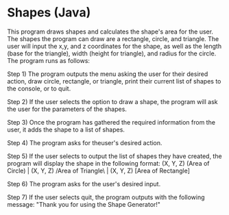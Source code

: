 # Shapes (Java)
This program draws shapes and calculates the shape's area for the user. The shapes the program can draw are a rectangle, circle, and triangle. The user will input the x,y, and z coordinates for the shape, as well as the length (base for the triangle), width (height for triangle), and radius for the circle. The program runs as follows: 

Step 1) The program outputs the menu asking the user for their desired action, draw circle, rectangle, or triangle, print their current list of shapes to the console, or to quit.

Step 2) If the user selects the option to draw a shape, the program will ask the user for the parameters of the shapes.

Step 3) Once the program has gathered the required information from the user, it adds the shape to a list of shapes.

Step 4) The program asks for theuser's desired action.

Step 5) If the user selects to output the list of shapes they have created, the program will display the shape in the following format: 
(X, Y, Z) (Area of Circle) | (X, Y, Z) /Area of Triangle\ | (X, Y, Z) [Area of Rectangle]

Step 6) The program asks for the user's desired input.

Step 7) If the user selects quit, the program outputs with the following message: "Thank you for using the Shape Generator!"
